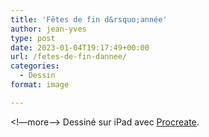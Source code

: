 ```yaml
---
title: 'Fêtes de fin d&rsquo;année'
author: jean-yves
type: post
date: 2023-01-04T19:17:49+00:00
url: /fetes-de-fin-dannee/
categories:
  - Dessin
format: image

---
```

<!—more—>
Dessiné sur iPad avec [Procreate](https://procreate.com/).